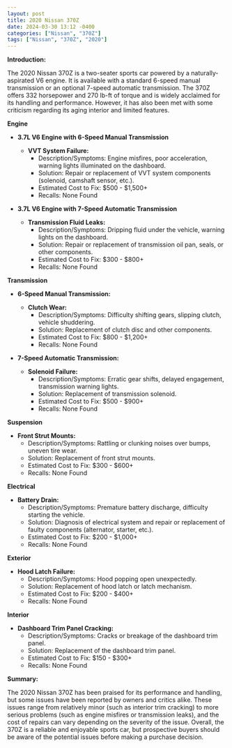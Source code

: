 ```yaml
---
layout: post
title: 2020 Nissan 370Z
date: 2024-03-30 13:12 -0400
categories: ["Nissan", "370Z"]
tags: ["Nissan", "370Z", "2020"]
---
```

**Introduction:**

The 2020 Nissan 370Z is a two-seater sports car powered by a naturally-aspirated V6 engine. It is available with a standard 6-speed manual transmission or an optional 7-speed automatic transmission. The 370Z offers 332 horsepower and 270 lb-ft of torque and is widely acclaimed for its handling and performance. However, it has also been met with some criticism regarding its aging interior and limited features.

**Engine**

* **3.7L V6 Engine with 6-Speed Manual Transmission**

    * **VVT System Failure:**
        * Description/Symptoms: Engine misfires, poor acceleration, warning lights illuminated on the dashboard.
        * Solution: Repair or replacement of VVT system components (solenoid, camshaft sensor, etc.).
        * Estimated Cost to Fix: $500 - $1,500+
        * Recalls: None Found
* **3.7L V6 Engine with 7-Speed Automatic Transmission**

    * **Transmission Fluid Leaks:**
        * Description/Symptoms: Dripping fluid under the vehicle, warning lights on the dashboard.
        * Solution: Repair or replacement of transmission oil pan, seals, or other components.
        * Estimated Cost to Fix: $300 - $800+
        * Recalls: None Found

**Transmission**

* **6-Speed Manual Transmission:**

    * **Clutch Wear:**
        * Description/Symptoms: Difficulty shifting gears, slipping clutch, vehicle shuddering.
        * Solution: Replacement of clutch disc and other components.
        * Estimated Cost to Fix: $800 - $1,200+
        * Recalls: None Found
* **7-Speed Automatic Transmission:**

    * **Solenoid Failure:**
        * Description/Symptoms: Erratic gear shifts, delayed engagement, transmission warning lights.
        * Solution: Replacement of transmission solenoid.
        * Estimated Cost to Fix: $500 - $900+
        * Recalls: None Found

**Suspension**

* **Front Strut Mounts:**
    * Description/Symptoms: Rattling or clunking noises over bumps, uneven tire wear.
    * Solution: Replacement of front strut mounts.
    * Estimated Cost to Fix: $300 - $600+
    * Recalls: None Found

**Electrical**

* **Battery Drain:**
    * Description/Symptoms: Premature battery discharge, difficulty starting the vehicle.
    * Solution: Diagnosis of electrical system and repair or replacement of faulty components (alternator, starter, etc.).
    * Estimated Cost to Fix: $200 - $1,000+
    * Recalls: None Found

**Exterior**

* **Hood Latch Failure:**
    * Description/Symptoms: Hood popping open unexpectedly.
    * Solution: Replacement of hood latch or latch mechanism.
    * Estimated Cost to Fix: $200 - $400+
    * Recalls: None Found

**Interior**

* **Dashboard Trim Panel Cracking:**
    * Description/Symptoms: Cracks or breakage of the dashboard trim panel.
    * Solution: Replacement of the dashboard trim panel.
    * Estimated Cost to Fix: $150 - $300+
    * Recalls: None Found

**Summary:**

The 2020 Nissan 370Z has been praised for its performance and handling, but some issues have been reported by owners and critics alike. These issues range from relatively minor (such as interior trim cracking) to more serious problems (such as engine misfires or transmission leaks), and the cost of repairs can vary depending on the severity of the issue. Overall, the 370Z is a reliable and enjoyable sports car, but prospective buyers should be aware of the potential issues before making a purchase decision.
